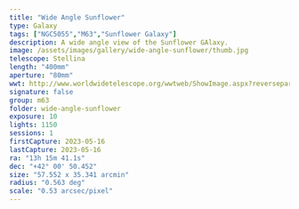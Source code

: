 ```yaml
---
title: "Wide Angle Sunflower"
type: Galaxy
tags: ["NGC5055","M63","Sunflower Galaxy"]
description: A wide angle view of the Sunflower GAlaxy.
image: /assets/images/gallery/wide-angle-sunflower/thumb.jpg
telescope: Stellina
length: "400mm"
aperture: "80mm"
wwt: http://www.worldwidetelescope.org/wwtweb/ShowImage.aspx?reverseparity=True&scale=0.530111&name=wide-angle-sunflower.jpg&imageurl=https://deepskyworkflows.com/assets/images/gallery/wide-angle-sunflower/wide-angle-sunflower.jpg&credits=Jeremy+Likness+at+DeepSkyWorkflows.com&creditsUrl=https://deepskyworkflows.com/&ra=198.655454&dec=42.021290&x=4592.1&y=1963.5&rotation=360.08&thumb=https://deepskyworkflows.com/assets/images/gallery/wide-angle-sunflower/thumb.jpg
signature: false
group: m63
folder: wide-angle-sunflower
exposure: 10
lights: 1150
sessions: 1
firstCapture: 2023-05-16
lastCapture: 2023-05-16
ra: "13h 15m 41.1s"
dec: "+42° 00' 50.452"
size: "57.552 x 35.341 arcmin"
radius: "0.563 deg"
scale: "0.53 arcsec/pixel"
---
```

